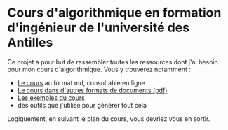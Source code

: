 # Cours d'algorithmique en formation d'ingénieur de l'université des Antilles

Ce projet a pour but de rassembler toutes les ressources dont j'ai besoin pour mon cours d'algorithmique.
Vous y trouverez notamment :
- [Le cours](Cours/cours.md) au format md, consultable en ligne
- [Le cours dans d'autres formats de documents (pdf)](Cours/)
- [Les exemples du cours](Sources/)
- des outils que j'utilise pour générer tout cela

Logiquement, en suivant le plan du cours, vous devriez vous en sortir.
